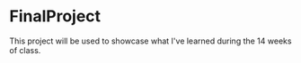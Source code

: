 # FinalProject

This project will be used to showcase what I've learned during the 14 weeks of class.

